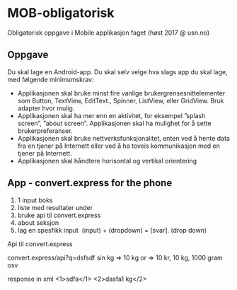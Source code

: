 # MOB-obligatorisk
Obligatorisk oppgave i Mobile applikasjon faget (høst 2017 @ usn.no)


## Oppgave 
Du skal lage en Android-app. Du skal selv velge hva slags app du skal lage, med følgende minimumskrav:

 - Applikasjonen skal bruke minst fire vanlige brukergrensesnittelementer som Button, TextView, EditText., Spinner, ListView, eller GridView. Bruk adapter hvor mulig. 
 - Applikasjonen skal ha mer enn en aktivitet, for eksempel ”splash screen”, ”about screen”. Applikasjonen skal ha mulighet for å sette brukerpreferanser.
 - Applikasjonen skal bruke nettverksfunksjonalitet, enten ved å hente data fra en tjener på Internett eller ved å ha toveis kommunikasjon med en tjener på Internett.
 - Applikasjonen skal håndtere horisontal og vertikal orientering
 
## App - convert.express for the phone

1. 1 input boks
2. liste med resultater under
3. bruke api til convert.express 
4. about seksjon
5. lag en spesfikk input 
  (input) + (dropdown) = [svar].  (drop down)
  
  
 Api til convert.express
 
 convert.express/api?q=dsfsdf sin kg
 => 10 kg
 or 
 => 10 kr, 10 kg, 1000 gram osv
 
 response in xml 
 <answer>
  <1>sdfa</1>
  <2>dasfa1 kg</2>
 </answer>
